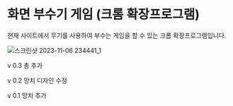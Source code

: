 # 화면 부수기 게임 (크롬 확장프로그램)

현재 사이트에서 무기를 사용하여 부수는 게임을 할 수 있는 크롬 확장프로그램입니다.

![스크린샷 2023-11-06 234441_1](https://github.com/YYun-D/Page_break/assets/85883811/7225272c-f8ca-448a-90b3-072c3e220107)

v 0.3
총 추가

v 0.2
망치 디자인 수정

v 0.1
망치 추가
